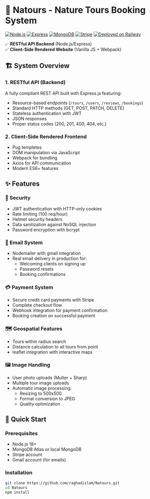# 🌿 Natours - Nature Tours Booking System
[![Node.js](https://img.shields.io/badge/Node.js-18.x-green)](https://nodejs.org/)
[![Express](https://img.shields.io/badge/Express-4.x-lightgrey)](https://expressjs.com/)
[![MongoDB](https://img.shields.io/badge/MongoDB-6.0-blue)](https://www.mongodb.com/)
[![Stripe](https://img.shields.io/badge/Stripe-Payments-blueviolet)](https://stripe.com/)
[![Deployed on Railway](https://img.shields.io/badge/Deployed-Railway-6441a5)](https://railway.app)

✅ **RESTful API Backend** (Node.js/Express)  
✅ **Client-Side Rendered Website** (Vanilla JS + Webpack)  

## 🏗️ System Overview

### 1. RESTful API (Backend)
A fully compliant REST API built with Express.js featuring:
- Resource-based endpoints (`/tours`, `/users`, `/reviews`, `/bookings`)
- Standard HTTP methods (GET, POST, PATCH, DELETE)
- Stateless authentication with JWT
- JSON responses
- Proper status codes (200, 201, 400, 404, etc.)


### 2. Client-Side Rendered Frontend
- Pug templetes
- DOM manipulation via JavaScript
- Webpack for bundling
- Axios for API communication
- Modern ES6+ features



## ✨ Features

### 🔐 Security
- JWT authentication with HTTP-only cookies
- Rate limiting (100 req/hour)
- Helmet security headers
- Data sanitization against NoSQL injection
- Password encryption with bcrypt

### 📧 Email System
- Nodemailer with gmail integration
- Real email delivery in production for:
  - Welcoming clients on signing up
  - Password resets
  - Booking confirmations


### 💳 Payment System
- Secure credit card payments with Stripe
- Complete checkout flow
- Webhook integration for payment confirmation
- Booking creation on successful payment

### 🗺️ Geospatial Features
- Tours within radius search
- Distance calculation to all tours from point
- leaflet integration with interactive maps


### 🖼️ Image Handling
- User photo uploads (Multer + Sharp)
- Multiple tour image uploads
- Automatic image processing:
  - Resizing to 500x500
  - Format conversion to JPEG
  - Quality optimization


## 🚀 Quick Start

### Prerequisites
- Node.js 18+
- MongoDB Atlas or local MongoDB
- Stripe account
- Gmail account (for emails)

### Installation
```bash
git clone https://github.com/raghadislam/Natours.git
cd Natours
npm install
